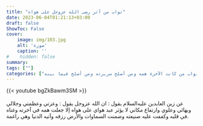 ```yaml
---
title: "ثواب من آثر رضى الله عزوجل على هواه"
date: 2023-06-04T01:21:13+03:00
draft: false
ShowToc: False
cover:
    image: img/103.jpg
    alt: 'صورة'
    caption: ''
#    hidden: false
summary: 
tags: [""]
categories: ["ثواب من كانت الآخرة همه ومن أصلح سريرته ومن أصلح فيما بينه"]
---
```

{{< youtube bgZkBawm3SM >}}  
 <br>
عن زين العابدين عليه‌السلام يقول : ان الله عزوجل يقول : وعزتي وعظمتي
وجلالي وبهائي وعلوي وارتفاع مكاني لا يؤثر عبد هواي على هواه إلا
جعلت همه في آخرته وغناه في قلبه وكففت عليه صنيعته وضمنت السماوات
والأرض رزقه وآتيه الدنيا وهي راغمة.

